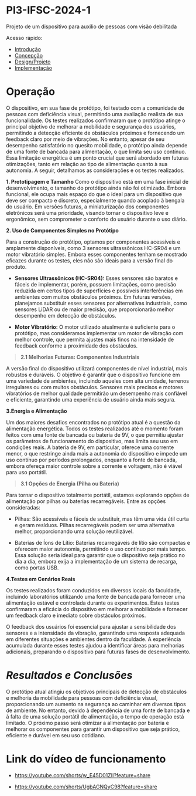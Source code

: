 # PI3-IFSC-2024-1

Projeto de um dispositivo para auxilio de pessoas com visão debilitada

Acesso rápido:

  - [Introdução](./README.md)
  - [Concepção](./concepção.md)
  - [Design/Projeto](./design.md)
  - [Implementação](./implementação.md)

# Operação

O dispositivo, em sua fase de protótipo, foi testado com a comunidade de pessoas com deficiência visual, permitindo uma avaliação realista de sua funcionalidade. Os testes realizados confirmaram que o protótipo atinge o principal objetivo de melhorar a mobilidade e segurança dos usuários, permitindo a detecção eficiente de obstáculos próximos e fornecendo um feedback claro por meio de vibrações. No entanto, apesar de seu desempenho satisfatório no quesito mobilidade, o protótipo ainda depende de uma fonte de bancada para alimentação, o que limita seu uso contínuo. Essa limitação energética é um ponto crucial que será abordado em futuras otimizações, tanto em relação ao tipo de alimentação quanto à sua autonomia. A seguir, detalhamos as considerações e os testes realizados.

**1. Prototipagem e Tamanho**
Como o dispositivo está em uma fase inicial de desenvolvimento, o tamanho do protótipo ainda não foi otimizado. Embora funcional, ele ocupa mais espaço do que o ideal para um dispositivo que deve ser compacto e discreto, especialmente quando acoplado à bengala do usuário. Em versões futuras, a miniaturização dos componentes eletrônicos será uma prioridade, visando tornar o dispositivo leve e ergonômico, sem comprometer o conforto do usuário durante o uso diário.

**2. Uso de Componentes Simples no Protótipo**

Para a construção do protótipo, optamos por componentes acessíveis e amplamente disponíveis, como 3 sensores ultrassônicos HC-SR04 e um motor vibratório simples. Embora esses componentes tenham se mostrado eficazes durante os testes, eles não são ideais para a versão final do produto.

- **Sensores Ultrassônicos (HC-SR04):** Esses sensores são baratos e fáceis de implementar, porém, possuem limitações, como precisão reduzida em certos tipos de superfícies e possíveis interferências em ambientes com muitos obstáculos próximos. Em futuras versões, planejamos substituir esses sensores por alternativas industriais, como sensores LiDAR ou de maior precisão, que proporcionarão melhor desempenho em detecção de obstáculos.

- **Motor Vibratório:** O motor utilizado atualmente é suficiente para o protótipo, mas consideramos implementar um motor de vibração com melhor controle, que permita ajustes mais finos na intensidade de feedback conforme a proximidade dos obstáculos.

> **2.1 Melhorias Futuras: Componentes Industriais**

A versão final do dispositivo utilizará componentes de nível industrial, mais robustos e duráveis. O objetivo é garantir que o dispositivo funcione em uma variedade de ambientes, incluindo aqueles com alta umidade, terrenos irregulares ou com muitos obstáculos. Sensores mais precisos e motores vibratórios de melhor qualidade permitirão um desempenho mais confiável e eficiente, garantindo uma experiência de usuário ainda mais segura.

**3.Energia e Alimentação**

Um dos maiores desafios encontrados no protótipo atual é a questão da alimentação energética. Todos os testes realizados até o momento foram feitos com uma fonte de bancada ou bateria de 9V, o que permitiu ajustar os parâmetros de funcionamento do dispositivo, mas limita seu uso em condições reais. A bateria de 9V, em particular, oferece uma corrente menor, o que restringe ainda mais a autonomia do dispositivo e impede um uso contínuo por períodos prolongados, enquanto a fonte de bancada, embora ofereça maior controle sobre a corrente e voltagem, não é viável para uso portátil.

> **3.1 Opções de Energia (Pilha ou Bateria)** 

Para tornar o dispositivo totalmente portátil, estamos explorando opções de alimentação por pilhas ou baterias recarregáveis. Entre as opções consideradas:

- Pilhas: São acessíveis e fáceis de substituir, mas têm uma vida útil curta e geram resíduos. Pilhas recarregáveis podem ser uma alternativa melhor, proporcionando uma solução reutilizável.

- Baterias de Íons de Lítio: Baterias recarregáveis de lítio são compactas e oferecem maior autonomia, permitindo o uso contínuo por mais tempo. Essa solução seria ideal para garantir que o dispositivo seja prático no dia a dia, embora exija a implementação de um sistema de recarga, como portas USB.

**4.Testes em Cenários Reais**

Os testes realizados  foram conduzidos em diversos locais da faculdade, incluindo laboratórios utilizando uma fonte de bancada para fornecer uma alimentação estável e controlada durante os experimentos. Estes testes confirmaram a eficácia do dispositivo em melhorar a mobilidade e fornecer um feedback claro e imediato sobre obstáculos próximos.

O feedback dos usuários foi essencial para ajustar a sensibilidade dos sensores e a intensidade da vibração, garantindo uma resposta adequada em diferentes situações e ambientes dentro da faculdade. A experiência acumulada durante esses testes ajudou a identificar áreas para melhorias adicionais, preparando o dispositivo para futuras fases de desenvolvimento.

# *Resultados e Conclusões*

O protótipo atual atingiu os objetivos principais de detecção de obstáculos e melhoria da mobilidade para pessoas com deficiência visual, proporcionando um aumento na segurança ao caminhar em diversos tipos de ambiente. No entanto, devido à dependência de uma fonte de bancada e à falta de uma solução portátil de alimentação, o tempo de operação está limitado. O próximo passo será otimizar a alimentação por bateria e melhorar os componentes para garantir um dispositivo que seja prático, eficiente e durável em seu uso cotidiano.

# Link do vídeo de funcionamento

- https://youtube.com/shorts/w_E45D01ZII?feature=share

- https://youtube.com/shorts/UgbAGNQyC98?feature=share

